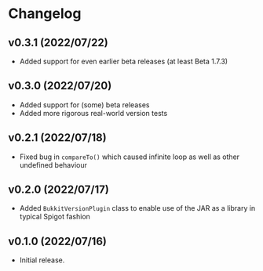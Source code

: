 Changelog
=========

v0.3.1 (2022/07/22)
-------------------

* Added support for even earlier beta releases
  (at least Beta 1.7.3)

v0.3.0 (2022/07/20)
-------------------

* Added support for (some) beta releases
* Added more rigorous real-world version tests

v0.2.1 (2022/07/18)
-------------------

* Fixed bug in `compareTo()` which caused infinite loop
  as well as other undefined behaviour

v0.2.0 (2022/07/17)
-------------------

* Added `BukkitVersionPlugin` class to enable use of the JAR
  as a library in typical Spigot fashion

v0.1.0 (2022/07/16)
-------------------

* Initial release.
